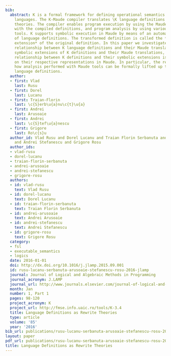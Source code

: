 ```yaml
---
bib:
  abstract: K is a formal framework for defining operational semantics of programming
    languages. The K-Maude compiler translates \K language definitions to Maude rewrite
    theories. The compiler enables program execution by using the Maude rewrite engine
    with the compiled definitions, and program analysis by using various Maude analysis
    tools. K supports symbolic execution in Maude by means of an automatic transformation
    of language definitions. The transformed definition is called the *\em symbolic
    extension* of the original definition. In this paper we investigate the theoretical
    relationship between K language definitions and their Maude translations, between
    symbolic extensions of K definitions and their Maude translations, and how the
    relationship between K definitions and their symbolic extensions is reflected
    on their respective representations in Maude. In particular, the results show
    how analysis performed with Maude tools can be formally lifted up to the original
    language definitions.
  author:
  - first: Vlad
    last: Rusu
  - first: Dorel
    last: Lucanu
  - first: Traian-Florin
    last: \c{S}erb\u{a}nu\c{t}\u{a}
  - first: Andrei
    last: Arusoaie
  - first: Andrei
    last: \c{S}tef\u{a}nescu
  - first: Grigore
    last: Ro\c{s}u
  author_id: Vlad Rusu and Dorel Lucanu and Traian Florin Serbanuta and Andrei Arusoaie
    and Andrei Stefanescu and Grigore Rosu
  author_ids:
  - vlad-rusu
  - dorel-lucanu
  - traian-florin-serbanuta
  - andrei-arusoaie
  - andrei-stefanescu
  - grigore-rosu
  authors:
  - id: vlad-rusu
    text: Vlad Rusu
  - id: dorel-lucanu
    text: Dorel Lucanu
  - id: traian-florin-serbanuta
    text: Traian Florin Serbanuta
  - id: andrei-arusoaie
    text: Andrei Arusoaie
  - id: andrei-stefanescu
    text: Andrei Stefanescu
  - id: grigore-rosu
    text: Grigore Rosu
  category:
  - fsl
  - executable_semantics
  - logics
  date: 2016-01-01
  doi: http://dx.doi.org/10.1016/j.jlamp.2015.09.001
  id: rusu-lucanu-serbanuta-arusoaie-stefanescu-rosu-2016-jlamp
  journal: Journal of Logical and Algebraic Methods in Programming
  journal_acronym: J.LAMP
  journal_url: http://www.journals.elsevier.com/journal-of-logical-and-algebraic-methods-in-programming
  month: Jan
  number: 1, Part 1
  pages: 98-120
  project_acronym: K
  project_url: http://fmse.info.uaic.ro/tools/K-3.4
  title: Language Definitions as Rewrite Theories
  type: article
  volume: '85'
  year: '2016'
bib_url: publications/rusu-lucanu-serbanuta-arusoaie-stefanescu-rosu-2016-jlamp.bib
layout: paper
pdf_url: publications/rusu-lucanu-serbanuta-arusoaie-stefanescu-rosu-2016-jlamp.pdf
title: Language Definitions as Rewrite Theories
---
```

